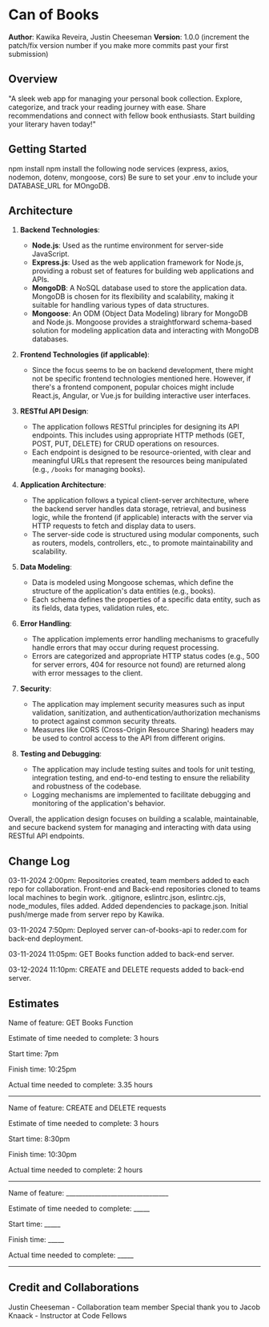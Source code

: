 # Can of Books

**Author**: Kawika Reveira, Justin Cheeseman
**Version**: 1.0.0 (increment the patch/fix version number if you make more commits past your first submission)

## Overview

"A sleek web app for managing your personal book collection. Explore, categorize, and track your reading journey with ease. Share recommendations and connect with fellow book enthusiasts. Start building your literary haven today!"

## Getting Started

npm install
npm install the following node services (express, axios, nodemon, dotenv, mongoose, cors)
Be sure to set your .env to include your DATABASE_URL for MOngoDB.

## Architecture

1. **Backend Technologies**:
   - **Node.js**: Used as the runtime environment for server-side JavaScript.
   - **Express.js**: Used as the web application framework for Node.js, providing a robust set of features for building web applications and APIs.
   - **MongoDB**: A NoSQL database used to store the application data. MongoDB is chosen for its flexibility and scalability, making it suitable for handling various types of data structures.
   - **Mongoose**: An ODM (Object Data Modeling) library for MongoDB and Node.js. Mongoose provides a straightforward schema-based solution for modeling application data and interacting with MongoDB databases.

2. **Frontend Technologies (if applicable)**:
   - Since the focus seems to be on backend development, there might not be specific frontend technologies mentioned here. However, if there's a frontend component, popular choices might include React.js, Angular, or Vue.js for building interactive user interfaces.

3. **RESTful API Design**:
   - The application follows RESTful principles for designing its API endpoints. This includes using appropriate HTTP methods (GET, POST, PUT, DELETE) for CRUD operations on resources.
   - Each endpoint is designed to be resource-oriented, with clear and meaningful URLs that represent the resources being manipulated (e.g., `/books` for managing books).

4. **Application Architecture**:
   - The application follows a typical client-server architecture, where the backend server handles data storage, retrieval, and business logic, while the frontend (if applicable) interacts with the server via HTTP requests to fetch and display data to users.
   - The server-side code is structured using modular components, such as routers, models, controllers, etc., to promote maintainability and scalability.

5. **Data Modeling**:
   - Data is modeled using Mongoose schemas, which define the structure of the application's data entities (e.g., books).
   - Each schema defines the properties of a specific data entity, such as its fields, data types, validation rules, etc.

6. **Error Handling**:
   - The application implements error handling mechanisms to gracefully handle errors that may occur during request processing.
   - Errors are categorized and appropriate HTTP status codes (e.g., 500 for server errors, 404 for resource not found) are returned along with error messages to the client.

7. **Security**:
   - The application may implement security measures such as input validation, sanitization, and authentication/authorization mechanisms to protect against common security threats.
   - Measures like CORS (Cross-Origin Resource Sharing) headers may be used to control access to the API from different origins.

8. **Testing and Debugging**:
   - The application may include testing suites and tools for unit testing, integration testing, and end-to-end testing to ensure the reliability and robustness of the codebase.
   - Logging mechanisms are implemented to facilitate debugging and monitoring of the application's behavior.

Overall, the application design focuses on building a scalable, maintainable, and secure backend system for managing and interacting with data using RESTful API endpoints.

## Change Log
03-11-2024 2:00pm: Repositories created, team members added to each repo for collaboration. Front-end and Back-end repositories cloned to teams local machines to begin work. .gitignore, eslintrc.json, eslintrc.cjs, node_modules, files added. Added dependencies to package.json. Initial push/merge made from server repo by Kawika.

03-11-2024 7:50pm: Deployed server can-of-books-api to reder.com for back-end deployment.

03-11-2024 11:05pm: GET Books function added to back-end server.

03-12-2024 11:10pm: CREATE and DELETE requests added to back-end server.


## Estimates

Name of feature: GET Books Function

Estimate of time needed to complete: 3 hours

Start time: 7pm

Finish time: 10:25pm

Actual time needed to complete: 3.35 hours

*************************************************************************************************************************

Name of feature: CREATE and DELETE requests

Estimate of time needed to complete: 3 hours

Start time: 8:30pm

Finish time: 10:30pm

Actual time needed to complete: 2 hours

*************************************************************************************************************************

Name of feature: ________________________________

Estimate of time needed to complete: _____

Start time: _____

Finish time: _____

Actual time needed to complete: _____

*************************************************************************************************************************


## Credit and Collaborations
Justin Cheeseman - Collaboration team member
Special thank you to Jacob Knaack - Instructor at Code Fellows